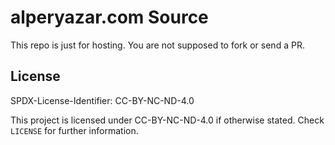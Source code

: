 # alperyazar.com Source

This repo is just for hosting. You are not supposed to fork or send a PR.

## License

SPDX-License-Identifier: CC-BY-NC-ND-4.0

This project is licensed under CC-BY-NC-ND-4.0 if otherwise stated.
Check `LICENSE` for further information.